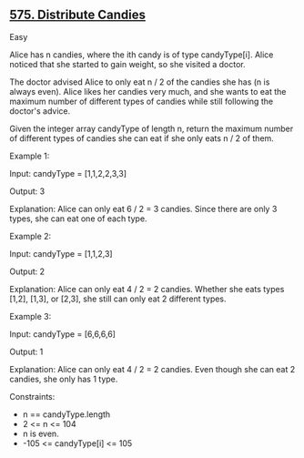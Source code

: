 ## [575. Distribute Candies](https://leetcode.com/problems/distribute-candies/description/)

Easy

Alice has n candies, where the ith candy is of type candyType[i]. Alice noticed that she started to gain weight, so she visited a doctor.

The doctor advised Alice to only eat n / 2 of the candies she has (n is always even). Alice likes her candies very much, and she wants to eat the maximum number of different types of candies while still following the doctor's advice.

Given the integer array candyType of length n, return the maximum number of different types of candies she can eat if she only eats n / 2 of them.


Example 1:

Input: candyType = [1,1,2,2,3,3]

Output: 3

Explanation: Alice can only eat 6 / 2 = 3 candies. Since there are only 3 types, she can eat one of each type.

Example 2:

Input: candyType = [1,1,2,3]

Output: 2

Explanation: Alice can only eat 4 / 2 = 2 candies. Whether she eats types [1,2], [1,3], or [2,3], she still can only eat 2 different types.

Example 3:

Input: candyType = [6,6,6,6]

Output: 1

Explanation: Alice can only eat 4 / 2 = 2 candies. Even though she can eat 2 candies, she only has 1 type.
 

Constraints:

- n == candyType.length
- 2 <= n <= 104
- n is even.
- -105 <= candyType[i] <= 105